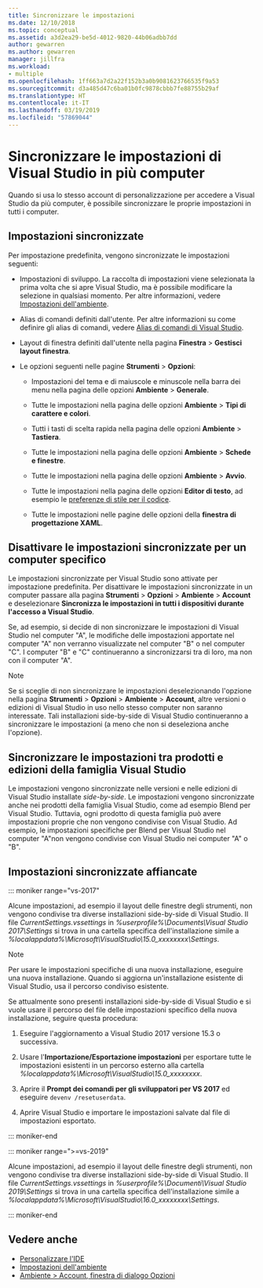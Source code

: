 ```yaml
---
title: Sincronizzare le impostazioni
ms.date: 12/10/2018
ms.topic: conceptual
ms.assetid: a3d2ea29-be5d-4012-9820-44b06adbb7dd
author: gewarren
ms.author: gewarren
manager: jillfra
ms.workload:
- multiple
ms.openlocfilehash: 1ff663a7d2a22f152b3a0b9081623766535f9a53
ms.sourcegitcommit: d3a485d47c6ba01b0fc9878cbbb7fe88755b29af
ms.translationtype: HT
ms.contentlocale: it-IT
ms.lasthandoff: 03/19/2019
ms.locfileid: "57869044"
---
```

# <a name="synchronize-visual-studio-settings-across-multiple-computers"></a>Sincronizzare le impostazioni di Visual Studio in più computer

Quando si usa lo stesso account di personalizzazione per accedere a Visual Studio da più computer, è possibile sincronizzare le proprie impostazioni in tutti i computer.

## <a name="synchronized-settings"></a>Impostazioni sincronizzate

Per impostazione predefinita, vengono sincronizzate le impostazioni seguenti:

- Impostazioni di sviluppo. La raccolta di impostazioni viene selezionata la prima volta che si apre Visual Studio, ma è possibile modificare la selezione in qualsiasi momento. Per altre informazioni, vedere [Impostazioni dell'ambiente](../ide/environment-settings.md).

- Alias di comandi definiti dall'utente. Per altre informazioni su come definire gli alias di comandi, vedere [Alias di comandi di Visual Studio](../ide/reference/visual-studio-command-aliases.md).

- Layout di finestra definiti dall'utente nella pagina **Finestra** > **Gestisci layout finestra**.

- Le opzioni seguenti nelle pagine **Strumenti** > **Opzioni**:

   - Impostazioni del tema e di maiuscole e minuscole nella barra dei menu nella pagina delle opzioni **Ambiente** > **Generale**.

   - Tutte le impostazioni nella pagina delle opzioni **Ambiente** > **Tipi di carattere e colori**.

   - Tutti i tasti di scelta rapida nella pagina delle opzioni **Ambiente** > **Tastiera**.

   - Tutte le impostazioni nella pagina delle opzioni **Ambiente** > **Schede e finestre**.

   - Tutte le impostazioni nella pagina delle opzioni **Ambiente** > **Avvio**.

   - Tutte le impostazioni nella pagina delle opzioni **Editor di testo**, ad esempio le [preferenze di stile per il codice](code-styles-and-quick-actions.md).

   - Tutte le impostazioni nelle pagine delle opzioni della **finestra di progettazione XAML**.

## <a name="turn-off-synchronized-settings-on-a-particular-computer"></a>Disattivare le impostazioni sincronizzate per un computer specifico

Le impostazioni sincronizzate per Visual Studio sono attivate per impostazione predefinita. Per disattivare le impostazioni sincronizzate in un computer passare alla pagina **Strumenti** > **Opzioni** > **Ambiente** > **Account** e deselezionare **Sincronizza le impostazioni in tutti i dispositivi durante l'accesso a Visual Studio**.

Se, ad esempio, si decide di non sincronizzare le impostazioni di Visual Studio nel computer "A", le modifiche delle impostazioni apportate nel computer "A" non verranno visualizzate nel computer "B" o nel computer "C". I computer "B" e "C" continueranno a sincronizzarsi tra di loro, ma non con il computer "A".

> [!NOTE]
> Se si sceglie di non sincronizzare le impostazioni deselezionando l'opzione nella pagina **Strumenti** > **Opzioni** > **Ambiente** > **Account**, altre versioni o edizioni di Visual Studio in uso nello stesso computer non saranno interessate. Tali installazioni side-by-side di Visual Studio continueranno a sincronizzare le impostazioni (a meno che non si deseleziona anche l'opzione).

## <a name="synchronize-settings-across-visual-studio-family-products-and-editions"></a>Sincronizzare le impostazioni tra prodotti e edizioni della famiglia Visual Studio

Le impostazioni vengono sincronizzate nelle versioni e nelle edizioni di Visual Studio installate *side-by-side*. Le impostazioni vengono sincronizzate anche nei prodotti della famiglia Visual Studio, come ad esempio Blend per Visual Studio. Tuttavia, ogni prodotto di questa famiglia può avere impostazioni proprie che non vengono condivise con Visual Studio. Ad esempio, le impostazioni specifiche per Blend per Visual Studio nel computer "A"non vengono condivise con Visual Studio nei computer "A" o "B".

## <a name="side-by-side-synchronized-settings"></a>Impostazioni sincronizzate affiancate

::: moniker range="vs-2017"

Alcune impostazioni, ad esempio il layout delle finestre degli strumenti, non vengono condivise tra diverse installazioni side-by-side di Visual Studio. Il file *CurrentSettings.vssettings* in *%userprofile%\Documents\Visual Studio 2017\Settings* si trova in una cartella specifica dell'installazione simile a *%localappdata%\Microsoft\VisualStudio\15.0_xxxxxxxx\Settings*.

> [!NOTE]
> Per usare le impostazioni specifiche di una nuova installazione, eseguire una nuova installazione. Quando si aggiorna un'installazione esistente di Visual Studio, usa il percorso condiviso esistente.

Se attualmente sono presenti installazioni side-by-side di Visual Studio e si vuole usare il percorso del file delle impostazioni specifico della nuova installazione, seguire questa procedura:

1. Eseguire l'aggiornamento a Visual Studio 2017 versione 15.3 o successiva.

2. Usare l'**Importazione/Esportazione impostazioni** per esportare tutte le impostazioni esistenti in un percorso esterno alla cartella *%localappdata%\Microsoft\VisualStudio\15.0_xxxxxxxx*.

3. Aprire il **Prompt dei comandi per gli sviluppatori per VS 2017** ed eseguire `devenv /resetuserdata`.

1. Aprire Visual Studio e importare le impostazioni salvate dal file di impostazioni esportato.

::: moniker-end

::: moniker range=">=vs-2019"

Alcune impostazioni, ad esempio il layout delle finestre degli strumenti, non vengono condivise tra diverse installazioni side-by-side di Visual Studio. Il file *CurrentSettings.vssettings* in *%userprofile%\Documenti\Visual Studio 2019\Settings* si trova in una cartella specifica dell'installazione simile a *%localappdata%\Microsoft\VisualStudio\16.0_xxxxxxxx\Settings*.

::: moniker-end

## <a name="see-also"></a>Vedere anche

- [Personalizzare l'IDE](../ide/personalizing-the-visual-studio-ide.md)
- [Impostazioni dell'ambiente](../ide/environment-settings.md)
- [Ambiente > Account, finestra di dialogo Opzioni](reference/accounts-environment-options-dialog-box.md)
